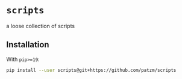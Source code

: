 # `scripts`
a loose collection of scripts

## Installation

With `pip>=19`:
```bash
pip install --user scripts@git+https://github.com/patzm/scripts
```

